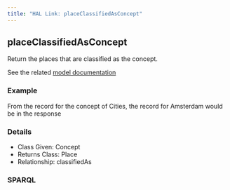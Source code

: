 ```yaml
---
title: "HAL Link: placeClassifiedAsConcept"
---
```


## placeClassifiedAsConcept

Return the places that are classified as the concept.

See the related [model documentation](/model/base/#types-and-classifications)

### Example

From the record for the concept of Cities, the record for Amsterdam would be in the response


### Details

* Class Given: Concept
* Returns Class: Place
* Relationship: classifiedAs


### SPARQL
```

```

